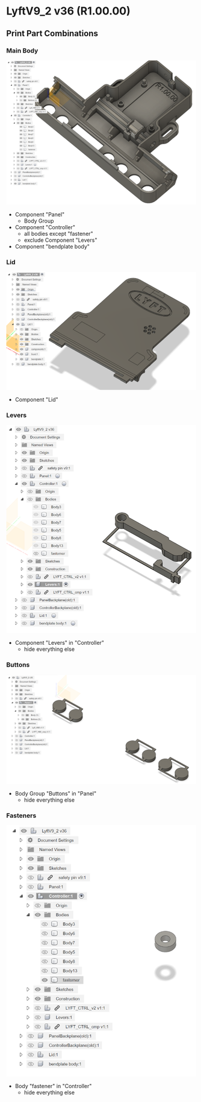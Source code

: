 # LyftV9_2 v36 (R1.00.00)

## Print Part Combinations
### Main Body
![](doc/main_body.png)
- Component "Panel"
  - Body Group
- Component "Controller"
  - all bodies except "fastener"
  - exclude Component "Levers"
- Component "bendplate body"

### Lid
![](doc/lid.png)
- Component "Lid"


### Levers
![](doc/levers.png)
- Component "Levers" in "Controller"
  - hide everything else


### Buttons
![](doc/buttons.png)
- Body Group "Buttons" in "Panel"
  - hide everything else

### Fasteners
![](doc/fastener.png)
- Body "fastener" in "Controller"
  - hide everything else


